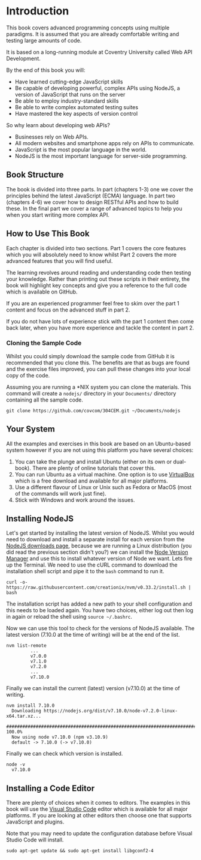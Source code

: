 
# Introduction

This book covers advanced programming concepts using multiple paradigms. It is assumed that you are already comfortable writing and testing large amounts of code.

It is based on a long-running module at Coventry University called Web API Development.

By the end of this book you will:

- Have learned cutting-edge JavaScript skills
- Be capable of developing powerful, complex APIs using NodeJS, a version of JavaScript that runs on the server
- Be able to employ industry-standard skills
- Be able to write complex automated testing suites
- Have mastered the key aspects of version control

So why learn about developing web APIs?

- Businesses rely on Web APIs.
- All modern websites and smartphone apps rely on APIs to communicate.
- JavaScript is the most popular language in the world.
- NodeJS is the most important language for server-side programming.

## Book Structure

The book is divided into three parts. In part (chapters 1-3) one we cover the principles behind the latest JavaScript (ECMA) language. In part two (chapters 4-6) we cover how to design RESTful APIs and how to build these. In the final part we cover a range of advanced topics to help you when you start writing more complex API.

## How to Use This Book

Each chapter is divided into two sections. Part 1 covers the core features which you will absolutely need to know whilst Part 2 covers the more advanced features that you will find useful.

The learning revolves around reading and understanding code then testing your knowledge. Rather than printing out these scripts in their entirety, the book will highlight key concepts and give you a reference to the full code which is available on GitHub.

If you are an experienced programmer feel free to skim over the part 1 content and focus on the advanced stuff in part 2.

If you do not have lots of experience stick with the part 1 content then come back later, when you have more experience and tackle the content in part 2.

### Cloning the Sample Code

Whilst you could simply download the sample code from GitHub it is recommended that you clone this. The benefits are that as bugs are found and the exercise files improved, you can pull these changes into your local copy of the code.

Assuming you are running a *NIX system you can clone the materials. This command will create a `nodejs/` directory in your `Documents/` directory containing all the sample code.
```
git clone https://github.com/covcom/304CEM.git ~/Documents/nodejs
```

## Your System

All the examples and exercises in this book are based on an Ubuntu-based system however if you are not using this platform you have several choices:

1. You can take the plunge and install Ubuntu (either on its own or dual-book). There are plenty of online tutorials that cover this.
2. You can run Ubuntu as a virtual machine. One option is to use [VirtualBox](https://www.virtualbox.org) which is a free download and available for all major platforms.
3. Use a different flavour of Linux or Unix such as Fedora or MacOS (most of the commands will work just fine).
4. Stick with Windows and work around the issues.

## Installing NodeJS

Let's get started by installing the latest version of NodeJS. Whilst you would need to download and install a separate install for each version from the [NodeJS downloads page](https://nodejs.org/en/download/current/), because we are running a Linux distribution (you did read the previous section didn't you?) we can install the [Node Version Manager](https://github.com/creationix/nvm) and use this to install whatever version of Node we want. Lets fire up the Terminal. We need to use the cURL command to download the installation shell script and pipe it to the `bash` command to run it.
```
curl -o- https://raw.githubusercontent.com/creationix/nvm/v0.33.2/install.sh | bash
```
The installation script has added a new path to your shell configuration and this needs to be loaded again. You have two choices, either log out then log in again or reload the shell using `source ~/.bashrc`.

Now we can use this tool to check for the versions of NodeJS available. The latest version (7.10.0 at the time of writing) will be at the end of the list.
```
nvm list-remote
         ...
         v7.0.0
         v7.1.0
         v7.2.0
         ...
         v7.10.0
```
Finally we can install the current (latest) version (v7.10.0) at the time of writing.
```
nvm install 7.10.0
  Downloading https://nodejs.org/dist/v7.10.0/node-v7.2.0-linux-x64.tar.xz...                        
  ######################################################################## 100.0%
  Now using node v7.10.0 (npm v3.10.9)  
  default -> 7.10.0 (-> v7.10.0) 
```
Finally we can check which version is installed.
```
node -v
  v7.10.0
```

## Installing a Code Editor

There are plenty of choices when it comes to editors. The examples in this book will use the [Visual Studio Code](https://code.visualstudio.com) editor which is available for all major platforms. If you are looking at other editors then choose one that supports JavaScript and plugins.

Note that you may need to update the configuration database before Visual Studio Code will install.
```
sudo apt-get update && sudo apt-get install libgconf2-4
```
